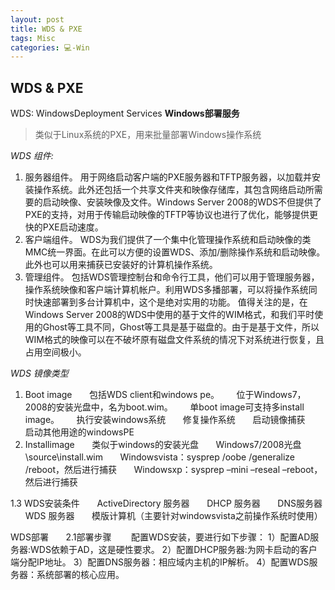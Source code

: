 ```yaml
---
layout: post
title: WDS & PXE   
tags: Misc
categories: 💻-Win
---
```


## WDS & PXE 

WDS:    WindowsDeployment Services  **Windows部署服务**
> 类似于Linux系统的PXE，用来批量部署Windows操作系统


*WDS 组件:*
1. 服务器组件。
	用于网络启动客户端的PXE服务器和TFTP服务器，以加载并安装操作系统。此外还包括一个共享文件夹和映像存储库，其包含网络启动所需要的启动映像、安装映像及文件。Windows Server 2008的WDS不但提供了PXE的支持，对用于传输启动映像的TFTP等协议也进行了优化，能够提供更快的PXE启动速度。
2. 客户端组件。
	WDS为我们提供了一个集中化管理操作系统和启动映像的类MMC统一界面。在此可以方便的设置WDS、添加/删除操作系统和启动映像。此外也可以用来捕获已安装好的计算机操作系统。
3. 管理组件。
	包括WDS管理控制台和命令行工具，他们可以用于管理服务器，操作系统映像和客户端计算机帐户。利用WDS多播部署，可以将操作系统同时快速部署到多台计算机中，这个是绝对实用的功能。
值得关注的是，在Windows Server 2008的WDS中使用的基于文件的WIM格式，和我们平时使用的Ghost等工具不同，Ghost等工具是基于磁盘的。由于是基于文件，所以WIM格式的映像可以在不破坏原有磁盘文件系统的情况下对系统进行恢复，且占用空间极小。



*WDS 镜像类型*
1. Boot image
      包括WDS client和windows pe。
      位于Windows7，2008的安装光盘中，名为boot.wim。
      单boot image可支持多install image。
      执行安装windows系统
      修复操作系统
      启动镜像捕获
      启动其他用途的windowsPE
2. Installimage
      类似于windows的安装光盘
      Windows7/2008光盘\source\install.wim
      Windowsvista：sysprep /oobe /generalize /reboot，然后进行捕获
      Windowsxp：sysprep –mini –reseal –reboot，然后进行捕获

1.3 WDS安装条件
      ActiveDirectory 服务器
      DHCP 服务器
      DNS服务器
      WDS 服务器
      模版计算机（主要针对windowsvista之前操作系统时使用）



WDS部署
      2.1部署步骤
       配置WDS安装，要进行如下步骤：
1）配置AD服务器:WDS依赖于AD，这是硬性要求。
2）配置DHCP服务器:为网卡启动的客户端分配IP地址。
3）配置DNS服务器：相应域内主机的IP解析。
4）配置WDS服务器：系统部署的核心应用。



